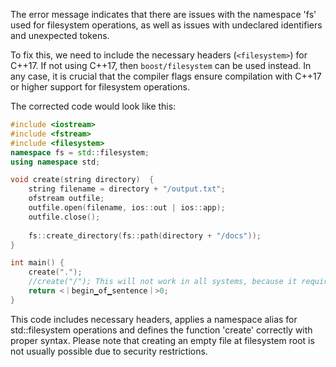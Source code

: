 The error message indicates that there are issues with the namespace 'fs' used for filesystem operations, as well as issues with undeclared identifiers and unexpected tokens.

To fix this, we need to include the necessary headers (`<filesystem>`) for C++17. If not using C++17, then `boost/filesystem` can be used instead. In any case, it is crucial that the compiler flags ensure compilation with C++17 or higher support for filesystem operations.

The corrected code would look like this:
```cpp
#include <iostream>
#include <fstream>
#include <filesystem>
namespace fs = std::filesystem;
using namespace std;

void create(string directory)  {
    string filename = directory + "/output.txt";
    ofstream outfile;
    outfile.open(filename, ios::out | ios::app);  
    outfile.close();
    
    fs::create_directory(fs::path(directory + "/docs")); 
}

int main() {
    create(".");
    //create("/"); This will not work in all systems, because it requires elevated privileges or changes in the operating system settings.
    return <｜begin▁of▁sentence｜>0;
}
```
This code includes necessary headers, applies a namespace alias for std::filesystem operations and defines the function 'create' correctly with proper syntax. Please note that creating an empty file at filesystem root is not usually possible due to security restrictions.

